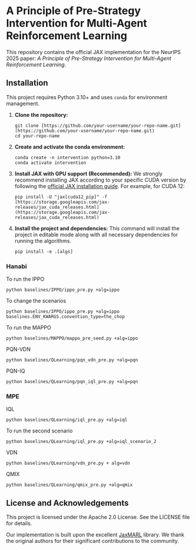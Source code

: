 # A Principle of Pre-Strategy Intervention for Multi-Agent Reinforcement Learning

This repository contains the official JAX implementation for the NeurIPS 2025 paper: *A Principle of Pre-Strategy Intervention for Multi-Agent Reinforcement Learning*.


## Installation

This project requires Python 3.10+ and uses `conda` for environment management.

1.  **Clone the repository:**
    ```shell
    git clone [https://github.com/your-username/your-repo-name.git](https://github.com/your-username/your-repo-name.git)
    cd your-repo-name
    ```

2.  **Create and activate the conda environment:**
    ```shell
    conda create -n intervention python=3.10
    conda activate intervention
    ```

3.  **Install JAX with GPU support (Recommended):**
    We strongly recommend installing JAX according to your specific CUDA version by following the [official JAX installation guide](https://github.com/google/jax#installation). For example, for CUDA 12:
    ```shell
    pip install -U "jax[cuda12_pip]" -f [https://storage.googleapis.com/jax-releases/jax_cuda_releases.html](https://storage.googleapis.com/jax-releases/jax_cuda_releases.html)
    ```

4.  **Install the project and dependencies:**
    This command will install the project in editable mode along with all necessary dependencies for running the algorithms.
    ```shell
    pip install -e .[algs]
    ```


### Hanabi

To run the IPPO
```shell
python baselines/IPPO/ippo_pre.py +alg=ippo
```

To change the scenarios
```shell
python baselines/IPPO/ippo_pre.py +alg=ippo baselines.ENV_KWARGS.convention_type=the_chop
```

To run the MAPPO
```shell
python baselines/MAPPO/mappo_pre_seed.py +alg=ippo
```

PQN-VDN
```shell
python baselines/QLearning/pqn_vdn_pre.py +alg=pqn
```

PQN-IQ
```shell
python baselines/QLearning/pqn_iql_pre.py +alg=pqn
```

### MPE

IQL
```shell
python baselines/QLearning/iql_pre.py +alg=iql
```
To run the second scenario
```shell
python baselines/QLearning/iql_pre.py +alg=iql_scenario_2
```
VDN
```shell
python baselines/QLearning/vdn_pre.py + alg=vdn
```
QMIX
```shell
python baselines/QLearning/qmix_pre.py +alg=qmix
```

## License and Acknowledgements
This project is licensed under the Apache 2.0 License. See the LICENSE file for details.

Our implementation is built upon the excellent [JaxMARL](https://github.com/FLAIROx/JaxMARL) library. We thank the original authors for their significant contributions to the community.